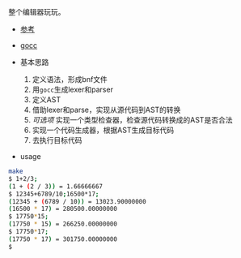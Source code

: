 整个编辑器玩玩。

* [参考](https://www.freecodecamp.org/news/write-a-compiler-in-go-quick-guide-30d2f33ac6e0/)

* [gocc](https://github.com/goccmack/gocc)

* 基本思路
    1. 定义语法，形成bnf文件
    2. 用`gocc`生成lexer和parser
    3. 定义AST
    4. 借助lexer和parse，实现从源代码到AST的转换
    5. *可选项* 实现一个类型检查器，检查源代码转换成的AST是否合法
    6. 实现一个代码生成器，根据AST生成目标代码
    7. 去执行目标代码


* usage
```bash
make
$ 1+2/3;
(1 + (2 / 3)) = 1.66666667
$ 12345+6789/10;16500*17;
(12345 + (6789 / 10)) = 13023.90000000
(16500 * 17) = 280500.00000000
$ 17750*15;
(17750 * 15) = 266250.00000000
$ 17750*17;
(17750 * 17) = 301750.00000000
$
```